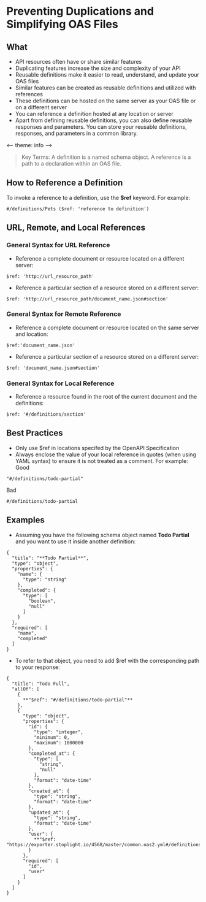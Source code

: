 # Preventing Duplications and Simplifying OAS Files 

## What 
- API resources often have or share similar features 
- Duplicating features increase the size and complexity of your API
- Reusable definitions make it easier to read, understand, and update your OAS files
- Similar features can be created as reusable definitions and utilized with references
- These definitions can be hosted on the same server as your OAS file or on a different server 
- You can reference a definition hosted at any location or server 
- Apart from defining reusable definitions, you can also define reusable responses and parameters. You can store your reusable definitions, responses, and parameters in a common library. 

<-- theme: info --> 
>Key Terms: A definition is a named schema object. A reference is a path to a declaration within an OAS file.

## How to Reference a Definition 
To invoke a reference to a definition, use the **$ref** keyword. For example:
```
#/definitions/Pets ($ref: 'reference to definition')
```

## URL, Remote, and Local References 

### General Syntax for URL Reference
- Reference a complete document or resource located on a different server: 
```
$ref: 'http://url_resource_path'
```
- Reference a particular section of a resource stored on a different server: 
```
$ref: 'http://url_resource_path/document_name.json#section'
```

### General Syntax for Remote Reference
- Reference a complete document or resource located on the same server and location: 
```
$ref:'document_name.json'
```
- Reference a particular section of a resource stored on a different server: 
```
$ref: 'document_name.json#section'
```
### General Syntax for Local Reference
- Reference a resource found in the root of the current document and the definitions:
```
$ref: '#/definitions/section'
```

## Best Practices 
- Only use $ref in locations specifed by the OpenAPI Specification 
- Always enclose the value of your local reference in quotes (when using YAML syntax) to ensure it is not treated as a comment. For example:
Good
```
"#/definitions/todo-partial"
```
Bad 
```
#/definitions/todo-partial
```

## Examples 
- Assuming you have the following schema object named **Todo Partial** and you want to use it inside another definition: 

```
{
  "title": "**Todo Partial**",
  "type": "object",
  "properties": {
    "name": {
      "type": "string" 
    },
    "completed": {
      "type": [
        "boolean",
        "null"
      ]
    }
  },
  "required": [
    "name",
    "completed"
  ]
}
```
- To refer to that object, you need to add $ref with the corresponding path to your response: 

```
{
  "title": "Todo Full",
  "allOf": [
    {
      **"$ref": "#/definitions/todo-partial"**
    },
    {
      "type": "object",
      "properties": {
        "id": {
          "type": "integer",
          "minimum": 0,
          "maximum": 1000000
        },
        "completed_at": {
          "type": [
            "string",
            "null"
          ],
          "format": "date-time"
        },
        "created_at": {
          "type": "string",
          "format": "date-time"
        },
        "updated_at": {
          "type": "string",
          "format": "date-time"
        },
        "user": {
          **"$ref: "https://exporter.stoplight.io/4568/master/common.oas2.yml#/definitions/user"**
        }
      },
      "required": [
        "id",
        "user"
      ]
    }
  ]
}
    

